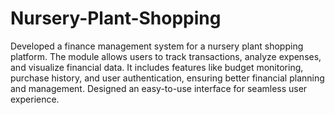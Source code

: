 # Nursery-Plant-Shopping
Developed a finance management system for a nursery plant shopping platform. The module allows users to track transactions, analyze expenses, and visualize financial data. It includes features like budget monitoring, purchase history, and user authentication, ensuring better financial planning and management. Designed an easy-to-use interface for seamless user experience.
